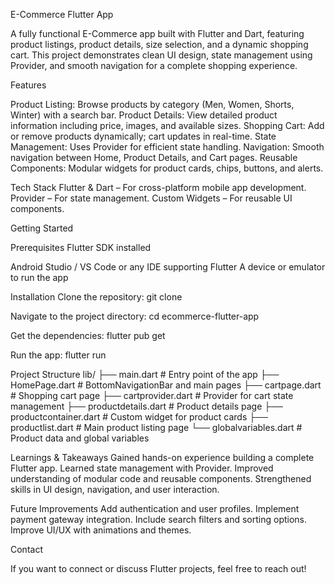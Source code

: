 E-Commerce Flutter App

A fully functional E-Commerce app built with Flutter and Dart, featuring product listings, product details, size selection, and a dynamic shopping cart. This project demonstrates clean UI design, state management using Provider, and smooth navigation for a complete shopping experience.

Features

Product Listing: Browse products by category (Men, Women, Shorts, Winter) with a search bar.
Product Details: View detailed product information including price, images, and available sizes.
Shopping Cart: Add or remove products dynamically; cart updates in real-time.
State Management: Uses Provider for efficient state handling.
Navigation: Smooth navigation between Home, Product Details, and Cart pages.
Reusable Components: Modular widgets for product cards, chips, buttons, and alerts.


Tech Stack
Flutter & Dart – For cross-platform mobile app development.
Provider – For state management.
Custom Widgets – For reusable UI components.

Getting Started

Prerequisites
Flutter SDK installed

Android Studio / VS Code or any IDE supporting Flutter
A device or emulator to run the app

Installation
Clone the repository:
git clone 

Navigate to the project directory:
cd ecommerce-flutter-app

Get the dependencies:
flutter pub get

Run the app:
flutter run

Project Structure
lib/
├── main.dart           # Entry point of the app
├── HomePage.dart       # BottomNavigationBar and main pages
├── cartpage.dart       # Shopping cart page
├── cartprovider.dart   # Provider for cart state management
├── productdetails.dart # Product details page
├── productcontainer.dart # Custom widget for product cards
├── productlist.dart    # Main product listing page
└── globalvariables.dart # Product data and global variables

Learnings & Takeaways
Gained hands-on experience building a complete Flutter app.
Learned state management with Provider.
Improved understanding of modular code and reusable components.
Strengthened skills in UI design, navigation, and user interaction.

Future Improvements
Add authentication and user profiles.
Implement payment gateway integration.
Include search filters and sorting options.
Improve UI/UX with animations and themes.

Contact

If you want to connect or discuss Flutter projects, feel free to reach out!
